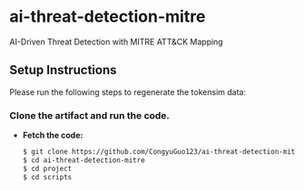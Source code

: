 # ai-threat-detection-mitre
AI-Driven Threat Detection with MITRE ATT&amp;CK Mapping

## Setup Instructions

Please run the following steps to regenerate the tokensim data:

### Clone the artifact and run the code.
  - **Fetch the code:** 
    ```bash
    $ git clone https://github.com/CongyuGuo123/ai-threat-detection-mitre.git
    $ cd ai-threat-detection-mitre
    $ cd project
    $ cd scripts
